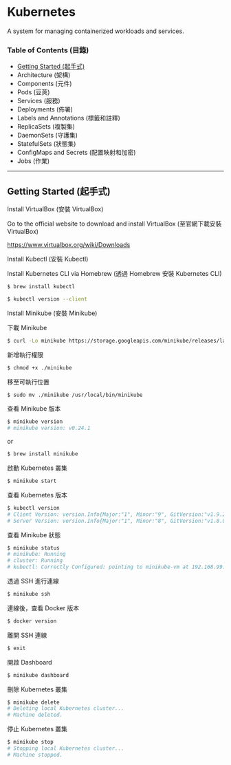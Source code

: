 # Kubernetes

A system for managing containerized workloads and services.

### Table of Contents (目錄)

* [Getting Started (起手式)](#getting-started-起手式)
* Architecture (架構)
* Components (元件)
* Pods (豆莢)
* Services (服務)
* Deployments (佈署)
* Labels and Annotations (標籤和註釋)
* ReplicaSets (複製集)
* DaemonSets (守護集)
* StatefulSets (狀態集)
* ConfigMaps and Secrets (配置映射和加密)
* Jobs (作業)

***

## Getting Started (起手式)

Install VirtualBox (安裝 VirtualBox)

Go to the official website to download and install VirtualBox (至官網下載安裝 VirtualBox)

https://www.virtualbox.org/wiki/Downloads

Install Kubectl (安裝 Kubectl)

Install Kubernetes CLI via Homebrew (透過 Homebrew 安裝 Kubernetes CLI)

```bash
$ brew install kubectl
```

```bash
$ kubectl version --client
```

Install Minikube (安裝 Minikube)

下載 Minikube

```bash
$ curl -Lo minikube https://storage.googleapis.com/minikube/releases/latest/minikube-darwin-amd64
```

新增執行權限

```bash
$ chmod +x ./minikube
```

移至可執行位置

```bash
$ sudo mv ./minikube /usr/local/bin/minikube
```

查看 Minikube 版本

```bash
$ minikube version
# minikube version: v0.24.1
```

or

```bash
$ brew install minikube
```

啟動 Kubernetes 叢集

```bash
$ minikube start
```

查看 Kubernetes 版本

```bash
$ kubectl version
# Client Version: version.Info{Major:"1", Minor:"9", GitVersion:"v1.9.2", GitCommit:"5fa2db2bd46ac79e5e00a4e6ed24191080aa463b", GitTreeState:"clean", BuildDate:"2018-01-18T21:11:08Z", GoVersion:"go1.9.2", Compiler:"gc", Platform:"darwin/amd64"}
# Server Version: version.Info{Major:"1", Minor:"8", GitVersion:"v1.8.0", GitCommit:"0b9efaeb34a2fc51ff8e4d34ad9bc6375459c4a4", GitTreeState:"clean", BuildDate:"2017-11-29T22:43:34Z", GoVersion:"go1.9.1", Compiler:"gc", Platform:"linux/amd64"}
```

查看 Minikube 狀態

```bash
$ minikube status
# minikube: Running
# cluster: Running
# kubectl: Correctly Configured: pointing to minikube-vm at 192.168.99.100
```

透過 SSH 進行連線

```bash
$ minikube ssh
```

連線後，查看 Docker 版本

```bash
$ docker version
```

離開 SSH 連線

```bash
$ exit
```

開啟 Dashboard

```bash
$ minikube dashboard
```

刪除 Kubernetes 叢集

```bash
$ minikube delete
# Deleting local Kubernetes cluster...
# Machine deleted.
```

停止 Kubernetes 叢集

```bash
$ minikube stop
# Stopping local Kubernetes cluster...
# Machine stopped.
```
